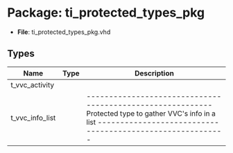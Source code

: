 # Package: ti_protected_types_pkg

- **File**: ti_protected_types_pkg.vhd
## Types

| Name            | Type | Description                                                                                                                                                           |
| --------------- | ---- | --------------------------------------------------------------------------------------------------------------------------------------------------------------------- |
| t_vvc_activity  |      |                                                                                                                                                                       |
| t_vvc_info_list |      | ----------------------------------------------------------  Protected type to gather VVC's info in a list ----------------------------------------------------------  |
